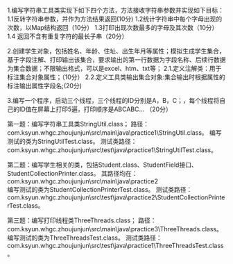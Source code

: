 1.编写字符串工具类实现下如下四个方法，方法接收字符串参数并实现如下目标：
	1.1反转字符串参数，并作为方法结果返回(10分)
	1.2统计字符串中每个字母出现的次数，以Map结构返回（10分）
	1.3打印出现次数最多的字母及其次数（10分）
	1.4 返回不含有重复字符的最长子串（20分）

2.创建学生对象，包括姓名、年龄、住址、出生年月等属性；模拟生成学生集合，基于字段注解、打印输出该集合，要求输出的第一行数据为字段名称、后续行数据为集合数据；不限输出格式，可以是excel、htm、txt等；
	2.1.定义注解类：用于标注集合对象属性；（10分）
	2.2.定义工具类输出集合对象:集合输出时根据属性的标注输出属性字段名;(20分)

3.编写一个程序，启动三个线程，三个线程的ID分别是A，B，C；，每个线程将自己的ID值在屏幕上打印5遍，打印顺序是ABCABC…  （20分）

第一题：编写字符串工具类StringUtil.class；
路径：com.ksyun.whgc.zhoujunjun\src\main\java\practice1\StringUtil.class。
编写测试的类为StringUtilTest.class。
测试类路径：com.ksyun.whgc.zhoujunjun\src\test\java\practice1\StringUtilTest.class。

第二题：编写学生相关的类，包括Student.class、StudentField接口、StudentCollectionPrinter.class。
其路径均在：com.ksyun.whgc.zhoujunjun\src\main\java\practice2\
编写测试的类为StudentCollectionPrinterTest.class。
测试类路径：com.ksyun.whgc.zhoujunjun\src\test\java\practice2\StudentCollectionPrinterTest.class。

第三题：编写打印线程类ThreeThreads.class；
路径：com.ksyun.whgc.zhoujunjun\src\main\java\practice3\ThreeThreads.class。
编写测试的类为ThreeThreadsTest.class。
测试类路径：com.ksyun.whgc.zhoujunjun\src\test\java\practice1\ThreeThreadsTest.class。
